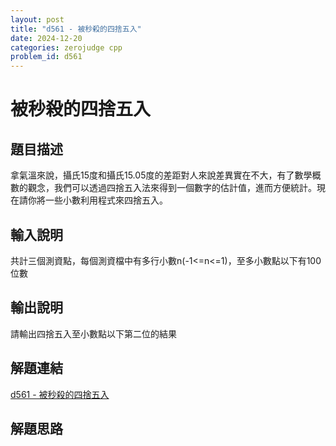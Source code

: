 ```yaml
---
layout: post
title: "d561 - 被秒殺的四捨五入"
date: 2024-12-20
categories: zerojudge cpp
problem_id: d561
---
```


# 被秒殺的四捨五入

## 題目描述

拿氣溫來說，攝氏15度和攝氏15.05度的差距對人來說差異實在不大，有了數學概數的觀念，我們可以透過四捨五入法來得到一個數字的估計值，進而方便統計。現在請你將一些小數利用程式來四捨五入。

## 輸入說明

共計三個測資點，每個測資檔中有多行小數n(-1<=n<=1)，至多小數點以下有100位數

## 輸出說明

請輸出四捨五入至小數點以下第二位的結果

## 解題連結

[d561 - 被秒殺的四捨五入](https://zerojudge.tw/ShowProblem?problemid=d561)

## 解題思路

